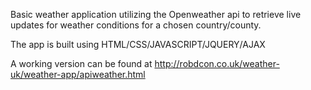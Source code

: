 Basic weather application utilizing the Openweather api to retrieve live updates for weather conditions for a chosen country/county.

The app is built using HTML/CSS/JAVASCRIPT/JQUERY/AJAX

A working version can be found at http://robdcon.co.uk/weather-uk/weather-app/apiweather.html